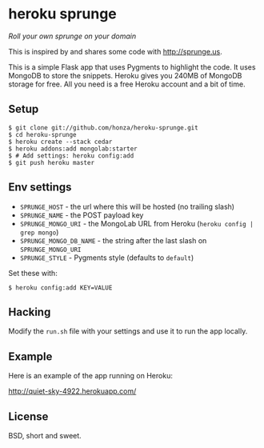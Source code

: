 heroku sprunge
==============

*Roll your own sprunge on your domain*

This is inspired by and shares some code with http://sprunge.us.

This is a simple Flask app that uses Pygments to highlight the code.  It uses
MongoDB to store the snippets.  Heroku gives you 240MB of MongoDB storage for
free.  All you need is a free Heroku account and a bit of time.


Setup
-----

    $ git clone git://github.com/honza/heroku-sprunge.git
    $ cd heroku-sprunge
    $ heroku create --stack cedar
    $ heroku addons:add mongolab:starter
    $ # Add settings: heroku config:add 
    $ git push heroku master

Env settings
------------

* `SPRUNGE_HOST` - the url where this will be hosted (no trailing slash)
* `SPRUNGE_NAME` - the POST payload key
* `SPRUNGE_MONGO_URI` - the MongoLab URL from Heroku (`heroku config | grep
  mongo`)
* `SPRUNGE_MONGO_DB_NAME` - the string after the last slash on
  `SPRUNGE_MONGO_URI`
* `SPRUNGE_STYLE` - Pygments style (defaults to `default`)


Set these with:

    $ heroku config:add KEY=VALUE

Hacking
-------

Modify the `run.sh` file with your settings and use it to run the app locally.

Example
-------

Here is an example of the app running on Heroku:

http://quiet-sky-4922.herokuapp.com/

License
-------

BSD, short and sweet.
